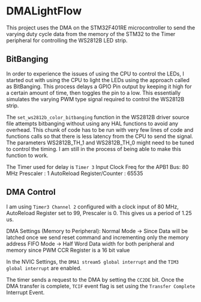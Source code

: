 # DMALightFlow
This project uses the DMA on the STM32F401RE microcontroller to send the varying duty cycle data from the memory of the STM32 to the Timer peripheral for controlling the WS2812B LED strip.

## BitBanging
In order to experience the issues of using the CPU to control the LEDs, I started out with using the CPU to light the LEDs using the approach called as BitBanging. This process delays a GPIO Pin output by keeping it high for a certain amount of time, then toggles the pin to a low. This essentially simulates the varying PWM type signal required to control the WS2812B strip.


The `set_ws2812b_color_bitbanging` function in the WS2812B driver source file attempts bitbanging without using any HAL functions to avoid any overhead. This chunk of code has to be run with very few lines of code and functions calls so that there is less latency from the CPU to send the signal. The parameters WS2812B_TH_1 and WS2812B_TH_0 might need to be tuned to control the timing. I am still in the process of being able to make this function to work.

The Timer used for delay is `Timer 3`
Input Clock Freq for the APB1 Bus: 80 MHz
Prescaler : 1
AutoReload Register/Counter : 65535


## DMA Control
I am using `Timer3 Channel 2` configured with a clock input of 80 MHz, AutoReload Register set to 99, Prescaler is 0. This gives us a period of 1.25 us.


DMA Settings (Memory to Peripheral):
Normal Mode -> Since Data will be latched once we send reset command and incrementing only the memory address
FIFO Mode   -> Half Word Data width for both peripheral and memory since PWM CCR Register is a 16 bit value

In the NVIC Settings, the `DMA1 stream5 global interrupt` and the `TIM3 global interrupt` are enabled.

The timer sends a request to the DMA by setting the `CC2DE` bit. Once the DMA transfer is complete, `TCIF` event flag is set using the `Transfer Complete` Interrupt Event.

